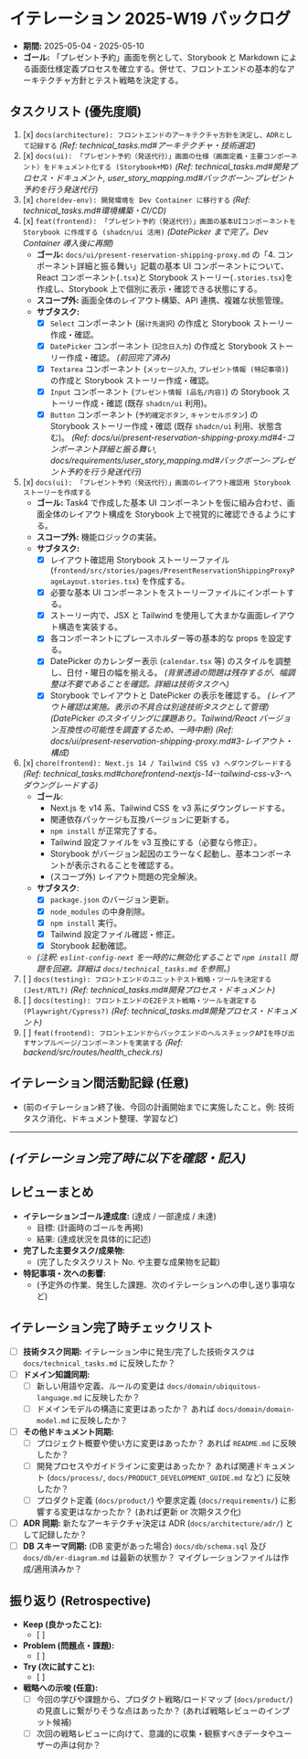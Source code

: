 # イテレーション 2025-W19 バックログ

- **期間:** 2025-05-04 - 2025-05-10
- **ゴール:** 「プレゼント予約」画面を例として、Storybook と Markdown による画面仕様定義プロセスを確立する。併せて、フロントエンドの基本的なアーキテクチャ方針とテスト戦略を決定する。

## タスクリスト (優先度順)

1. [x] `docs(architecture): フロントエンドのアーキテクチャ方針を決定し、ADRとして記録する` _(Ref: technical_tasks.md#アーキテクチャ・技術選定)_
2. [x] `docs(ui): 「プレゼント予約（発送代行）」画面の仕様（画面定義・主要コンポーネント）をドキュメント化する (Storybook+MD)` _(Ref: technical_tasks.md#開発プロセス・ドキュメント, user_story_mapping.md#バックボーン-プレゼント予約を行う発送代行)_
3. [x] `chore(dev-env): 開発環境を Dev Container に移行する` _(Ref: technical_tasks.md#環境構築・CI/CD)_
4. [x] `feat(frontend): 「プレゼント予約（発送代行）」画面の基本UIコンポーネントを Storybook に作成する (shadcn/ui 活用)` _(DatePicker まで完了。Dev Container 導入後に再開)_
    - **ゴール:** `docs/ui/present-reservation-shipping-proxy.md` の「4. コンポーネント詳細と振る舞い」記載の基本 UI コンポーネントについて、React コンポーネント(`.tsx`)と Storybook ストーリー(`.stories.tsx`)を作成し、Storybook 上で個別に表示・確認できる状態にする。
    - **スコープ外:** 画面全体のレイアウト構築、API 連携、複雑な状態管理。
    - **サブタスク:**
        - [x] `Select` コンポーネント (`届け先選択`) の作成と Storybook ストーリー作成・確認。
        - [x] `DatePicker` コンポーネント (`記念日入力`) の作成と Storybook ストーリー作成・確認。 _(前回完了済み)_
        - [x] `Textarea` コンポーネント (`メッセージ入力`, `プレゼント情報 (特記事項)`) の作成と Storybook ストーリー作成・確認。
        - [x] `Input` コンポーネント (`プレゼント情報 (品名/内容)`) の Storybook ストーリー作成・確認 (既存 `shadcn/ui` 利用)。
        - [x] `Button` コンポーネント (`予約確定ボタン`, `キャンセルボタン`) の Storybook ストーリー作成・確認 (既存 `shadcn/ui` 利用、状態含む)。
    _(Ref: docs/ui/present-reservation-shipping-proxy.md#4-コンポーネント詳細と振る舞い, docs/requirements/user_story_mapping.md#バックボーン-プレゼント予約を行う発送代行)_
5. [x] `docs(ui): 「プレゼント予約（発送代行）」画面のレイアウト確認用 Storybook ストーリーを作成する`
    - **ゴール:** Task4 で作成した基本 UI コンポーネントを仮に組み合わせ、画面全体のレイアウト構成を Storybook 上で視覚的に確認できるようにする。
    - **スコープ外:** 機能ロジックの実装。
    - **サブタスク:**
        - [x] レイアウト確認用 Storybook ストーリーファイル (`frontend/src/stories/pages/PresentReservationShippingProxyPageLayout.stories.tsx`) を作成する。
        - [x] 必要な基本 UI コンポーネントをストーリーファイルにインポートする。
        - [x] ストーリー内で、JSX と Tailwind を使用して大まかな画面レイアウト構造を実装する。
        - [x] 各コンポーネントにプレースホルダー等の基本的な props を設定する。
        - [x] DatePicker のカレンダー表示 (`calendar.tsx` 等) のスタイルを調整し、日付・曜日の幅を揃える。 _(背景透過の問題は残存するが、幅調整は不要であることを確認。詳細は技術タスクへ)_
        - [x] Storybook でレイアウトと DatePicker の表示を確認する。 _(レイアウト確認は実施。表示の不具合は別途技術タスクとして管理)_
    _(DatePicker のスタイリングに課題あり。Tailwind/React バージョン互換性の可能性を調査するため、一時中断)_
    _(Ref: docs/ui/present-reservation-shipping-proxy.md#3-レイアウト・構成)_
6. [x] `chore(frontend): Next.js 14 / Tailwind CSS v3 へダウングレードする` _(Ref: technical_tasks.md#chorefrontend-nextjs-14--tailwind-css-v3-へダウングレードする)_
    - **ゴール**:
        - Next.js を v14 系、Tailwind CSS を v3 系にダウングレードする。
        - 関連依存パッケージも互換バージョンに更新する。
        - `npm install` が正常完了する。
        - Tailwind 設定ファイルを v3 互換にする（必要なら修正）。
        - Storybook がバージョン起因のエラーなく起動し、基本コンポーネントが表示されることを確認する。
        - (スコープ外) レイアウト問題の完全解決。
    - **サブタスク**:
        - [x] `package.json` のバージョン更新。
        - [x] `node_modules` の中身削除。
        - [x] `npm install` 実行。
        - [x] Tailwind 設定ファイル確認・修正。
        - [x] Storybook 起動確認。
    - _(注釈: `eslint-config-next` を一時的に無効化することで `npm install` 問題を回避。詳細は `docs/technical_tasks.md` を参照。)_
7. [ ] `docs(testing): フロントエンドのユニットテスト戦略・ツールを決定する (Jest/RTL?)` _(Ref: technical_tasks.md#開発プロセス・ドキュメント)_
8. [ ] `docs(testing): フロントエンドのE2Eテスト戦略・ツールを選定する (Playwright/Cypress?)` _(Ref: technical_tasks.md#開発プロセス・ドキュメント)_
9. [ ] `feat(frontend): フロントエンドからバックエンドのヘルスチェックAPIを呼び出すサンプルページ/コンポーネントを実装する` _(Ref: backend/src/routes/health_check.rs)_

## イテレーション間活動記録 (任意)

- (前のイテレーション終了後、今回の計画開始までに実施したこと。例: 技術タスク消化、ドキュメント整理、学習など)

---

## _(イテレーション完了時に以下を確認・記入)_

## レビューまとめ

- **イテレーションゴール達成度:** (達成 / 一部達成 / 未達)
  - 目標: (計画時のゴールを再掲)
  - 結果: (達成状況を具体的に記述)
- **完了した主要タスク/成果物:**
  - (完了したタスクリスト No. や主要な成果物を記載)
- **特記事項・次への影響:**
  - (予定外の作業、発生した課題、次のイテレーションへの申し送り事項など)

## イテレーション完了時チェックリスト

- [ ] **技術タスク同期:** イテレーション中に発生/完了した技術タスクは `docs/technical_tasks.md` に反映したか？
- [ ] **ドメイン知識同期:**
  - [ ] 新しい用語や定義、ルールの変更は `docs/domain/ubiquitous-language.md` に反映したか？
  - [ ] ドメインモデルの構造に変更はあったか？ あれば `docs/domain/domain-model.md` に反映したか？
- [ ] **その他ドキュメント同期:**
  - [ ] プロジェクト概要や使い方に変更はあったか？ あれば `README.md` に反映したか？
  - [ ] 開発プロセスやガイドラインに変更はあったか？ あれば関連ドキュメント (`docs/process/`, `docs/PRODUCT_DEVELOPMENT_GUIDE.md` など) に反映したか？
  - [ ] プロダクト定義 (`docs/product/`) や要求定義 (`docs/requirements/`) に影響する変更はなかったか？ (あれば更新 or 次期タスク化)
- [ ] **ADR 同期:** 新たなアーキテクチャ決定は ADR (`docs/architecture/adr/`) として記録したか？
- [ ] **DB スキーマ同期:** (DB 変更があった場合) `docs/db/schema.sql` 及び `docs/db/er-diagram.md` は最新の状態か？ マイグレーションファイルは作成/適用済みか？

## 振り返り (Retrospective)

- **Keep (良かったこと):**
  - [ ]
- **Problem (問題点・課題):**
  - [ ]
- **Try (次に試すこと):**
  - [ ]
- **戦略への示唆 (任意):**
  - [ ] 今回の学びや課題から、プロダクト戦略/ロードマップ (`docs/product/`) の見直しに繋がりそうな点はあったか？ (あれば戦略レビューのインプット候補)
  - [ ] 次回の戦略レビューに向けて、意識的に収集・観察すべきデータやユーザーの声は何か？
